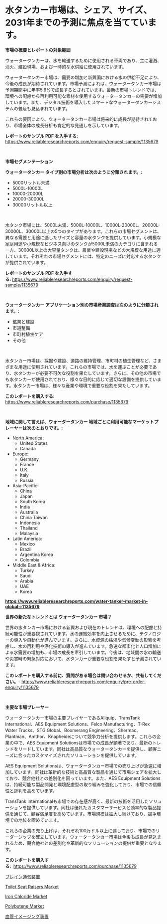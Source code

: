<p><h1>水タンカー市場は、シェア、サイズ、2031年までの予測に焦点を当てています。</h1></p><p><strong>市場の概要とレポートの対象範囲</strong></p>
<p><p>ウォータータンカーは、水を輸送するために使用される車両であり、主に灌漑、消火、建設現場、および一時的な水供給に使用されています。 </p><p>ウォータータンカー市場は、需要の増加と新興国における水の供給不足により、今後の成長が期待されています。市場予測によれば、ウォータータンカー市場は予測期間中に年率5.6%で成長するとされています。最新の市場トレンドでは、環境への配慮から再利用可能な素材を使用するウォータータンカーの需要が増加しています。また、デジタル技術を導入したスマートなウォータータンカーシステムの普及も見込まれています。</p><p>これらの要因により、ウォータータンカー市場は将来的に成長が期待されており、市場全体の成長分析も肯定的な見通しを示しています。</p></p>
<p><strong>レポートのサンプル PDF を入手する:</strong> <a href="https://www.reliableresearchreports.com/enquiry/request-sample/1135679">https://www.reliableresearchreports.com/enquiry/request-sample/1135679</a></p>
<p>&nbsp;</p>
<p><strong>市場セグメンテーション</strong></p>
<p><strong>ウォータータンカー タイプ別の市場分析は次のように分類されます。:</strong></p>
<p><ul><li>5000リットル未満</li><li>5000L-10000L</li><li>10000-20000L</li><li>20000-30000L</li><li>30000リットル以上</li></ul></p>
<p>&nbsp;</p>
<p><p>水タンク市場には、5000L未満、5000L-10000L、10000L-20000L、20000L-30000L、30000L以上の5つのタイプがあります。これらの市場セグメントは、異なる需要と用途に適したサイズと容量の水タンクを提供しています。小規模な家庭用途や小規模なビジネス向けのタンクが5000L未満のカテゴリに含まれる一方、30000L以上の大容量タンクは、農業や建設現場などの大規模な用途に適しています。それぞれの市場セグメントには、特定のニーズに対応する水タンクが提供されています。</p></p>
<p><strong>レポートのサンプル PDF を入手する:</strong>&nbsp;<a href="https://www.reliableresearchreports.com/enquiry/request-sample/1135679">https://www.reliableresearchreports.com/enquiry/request-sample/1135679</a></p>
<p>&nbsp;</p>
<p><strong> ウォータータンカー アプリケーション別の市場産業調査は次のように分類されます。:</strong></p>
<p><ul><li>鉱業と建設</li><li>市道整備</li><li>市町村植生ケア</li><li>その他</li></ul></p>
<p>&nbsp;</p>
<p><p>水タンカー市場は、採掘や建設、道路の維持管理、市町村の植生管理など、さまざまな用途に使用されています。これらの市場では、水を運ぶことが必要であり、水タンカーが必要不可欠な役割を果たしています。さらに、その他の市場でも水タンカーが使用されており、様々な目的に応じて適切な設備を提供しています。水タンカー市場は、様々な産業や環境で重要な役割を果たしています。</p></p>
<p><strong>このレポートを購入する:</strong>&nbsp; <a href="https://www.reliableresearchreports.com/purchase/1135679">https://www.reliableresearchreports.com/purchase/1135679</a></p>
<p>&nbsp;</p>
<p><strong>地域に関して言えば、ウォータータンカー 地域ごとに利用可能なマーケットプレーヤーは次のとおりです。:</strong></p>
<p><ul>
    <li>
        North America:
        <ul>
            <li>United States</li>
            <li>Canada</li>
        </ul>
    </li>
    <li>
        Europe:
        <ul>
            <li>Germany</li>
            <li>France</li>
            <li>U.K.</li>
            <li>Italy</li>
            <li>Russia</li>
        </ul>
    </li>
    <li>
        Asia-Pacific:
        <ul>
            <li>China</li>
            <li>Japan</li>
            <li>South Korea</li>
            <li>India</li>
            <li>Australia</li>
            <li>China Taiwan</li>
            <li>Indonesia</li>
            <li>Thailand</li>
            <li>Malaysia</li>
        </ul>
    </li>
    <li>
        Latin America:
        <ul>
            <li>Mexico</li>
            <li>Brazil</li>
            <li>Argentina Korea</li>
            <li>Colombia</li>
        </ul>
    </li>
    <li>
        Middle East & Africa:
        <ul>
            <li>Turkey</li>
            <li>Saudi</li>
            <li>Arabia</li>
            <li>UAE</li>
            <li>Korea</li>
        </ul>
    </li>
    </ul></p>
<p><strong><a href="https://www.reliableresearchreports.com/water-tanker-market-in-global-r1135679">https://www.reliableresearchreports.com/water-tanker-market-in-global-r1135679</a></strong>&nbsp;</p>
<p><strong>世界の新たなトレンドとは ウォータータンカー 市場？</strong></p>
<p><p>世界の水タンカー市場における新興および現在のトレンドは、環境への配慮と持続可能性が重要視されています。水の運搬効率を向上させるために、テクノロジーの導入や自動化が進んでいます。さらに、水資源の枯渇や気候変動の影響を考慮し、水の再利用や浄化技術の導入が進んでいます。急速な都市化と人口増加による水需要の増加も、市場の成長を牽引しています。今後は、地域間の水の輸送や災害時の緊急対応において、水タンカーが重要な役割を果たすと予測されています。</p></p>
<p><strong>このレポートを購入する前に、質問がある場合は問い合わせるか、共有してください。</strong>- <a href="https://www.reliableresearchreports.com/enquiry/pre-order-enquiry/1135679">https://www.reliableresearchreports.com/enquiry/pre-order-enquiry/1135679</a></p>
<p>&nbsp;</p>
<p><strong>主要な市場プレーヤー</strong></p>
<p><p>ウォータータンカー市場の主要プレイヤーであるAllquip、TransTank International、AES Equipment Solutions、Felco Manufacturing、T-Rex Water Trucks、STG Global、Boomerang Engineering、Shermac、Plantman、Amthor、Knapheideについて競争力分析を提供します。これらの企業の中で、AES Equipment Solutionsは市場での成長が顕著であり、最新のトレンドをリードしています。同社は高品質なウォータータンカーを提供し、顧客ニーズに合ったカスタマイズされたソリューションを提供しています。</p><p>AES Equipment Solutionsは、ウォータータンカー市場での売り上げが急速に増加しています。同社は革新的な技術と高品質な製品を通じて市場シェアを拡大しており、競合他社との差別化を図っています。また、AES Equipment Solutionsは、持続可能な製品開発と環境配慮型の取り組みを強化しており、市場での信頼性と評判を高めています。</p><p>TransTank Internationalも市場での存在感が高く、最新の技術を活用したソリューションを提供しています。同社は優れたカスタマーサービスと効率的な製品提供を通じて、顧客満足度を高めています。市場規模は拡大し続けており、競争環境での地位を固めています。</p><p>これらの企業の売り上げは、それぞれ100万ドル以上に達しており、市場でのリーダーシップを確立しています。ウォータータンカー市場は今後も成長が見込まれるため、競合他社との差別化や革新的なソリューションの提供が重要となります。</p></p>
<p><strong>このレポートを購入する:</strong>&nbsp;&nbsp;<a href="https://www.reliableresearchreports.com/purchase/1135679">https://www.reliableresearchreports.com/purchase/1135679</a></p>
<p><p><a href="https://github.com/dzy793153605/Market-Research-Report-List-1/blob/main/753421226630.md">ブレイン通気装置</a></p><p><a href="https://github.com/lubmix/Market-Research-Report-List-2/blob/main/toilet-seat-raisers-market.md">Toilet Seat Raisers Market</a></p><p><a href="https://www.linkedin.com/pulse/global-iron-chloride-market-types-applications-major-players-ayrkc?trackingId=rVBDVQJudjt0NIGg5NE5Yw%3D%3D">Iron Chloride Market</a></p><p><a href="https://www.linkedin.com/pulse/polybutene-market-size-2024-2031-global-industrial-analysis-is6dc?trackingId=6QH%2F%2B3oPVIltv4hys021uQ%3D%3D">Polybutene Market</a></p><p><a href="https://github.com/EthanMorar2011/Market-Research-Report-List-1/blob/main/589015826631.md">血管イメージング装置</a></p></p>